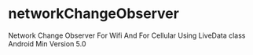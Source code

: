# networkChangeObserver
Network Change Observer For Wifi And For Cellular 
Using LiveData class 
Android Min Version 5.0

